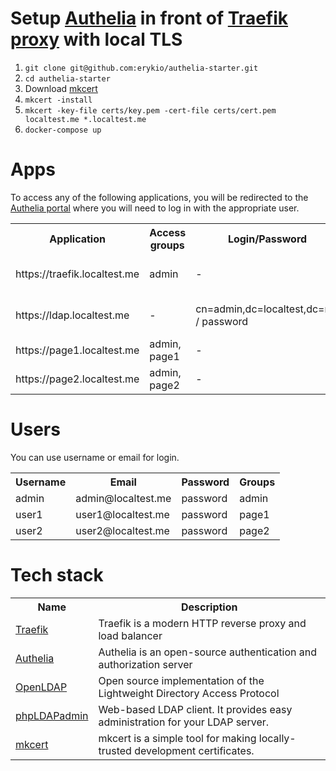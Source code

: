 # Setup [Authelia](https://www.authelia.com/) in front of [Traefik proxy](https://doc.traefik.io/traefik/) with local TLS
1. `git clone git@github.com:erykio/authelia-starter.git`
2. `cd authelia-starter`
3. Download [mkcert](https://github.com/FiloSottile/mkcert)
4. `mkcert -install`
5. `mkcert -key-file certs/key.pem -cert-file certs/cert.pem localtest.me *.localtest.me`
6. `docker-compose up`

# Apps
To access any of the following applications, you will be redirected to the [Authelia portal](https://authelia.localtest.me/) where you will need to log in with the appropriate user.
<table>
    <tr>
        <th>Application</th>
        <th>Access groups</th>
        <th>Login/Password</th>
        <th>Description</th>
    </tr>
    <tr>
        <td>https://traefik.localtest.me</td>
        <td>admin</td>
        <td>-</td>
        <td>Traefik proxy dashboard</td>
    </tr>
    <tr>
        <td>https://ldap.localtest.me</td>
        <td>-</td>
        <td>cn=admin,dc=localtest,dc=me / password</td>
        <td>Web-based LDAP client</td>
    </tr>
    <tr>
        <td>https://page1.localtest.me</td>
        <td>admin, page1</td>
        <td>-</td>
        <td>Example webpage</td>
    </tr>
    <tr>
        <td>https://page2.localtest.me</td>
        <td>admin, page2</td>
        <td>-</td>
        <td>Example webpage</td>
    </tr>
</table>

# Users
You can use username or email for login.

<table>
    <tr>
        <th>Username</th>
        <th>Email</th>
        <th>Password</th>
        <th>Groups</th>
    </tr>
    <tr>
        <td>admin</td>
        <td>admin@localtest.me</td>
        <td>password</td>
        <td>admin</td>
    </tr>
    <tr>
        <td>user1</td>
        <td>user1@localtest.me</td>
        <td>password</td>
        <td>page1</td>
    </tr>
    <tr>
        <td>user2</td>
        <td>user2@localtest.me</td>
        <td>password</td>
        <td>page2</td>
    </tr>
</table>

# Tech stack
<table>
    <tr>
        <th>Name</th>
        <th>Description</th>
    </tr>
    <tr>
        <td><a href="https://github.com/traefik/traefik/">Traefik</a></td>
        <td>Traefik is a modern HTTP reverse proxy and load balancer</td>
    </tr>
    <tr>
        <td><a href="https://www.authelia.com/">Authelia</a></td>
        <td>Authelia is an open-source authentication and authorization server</td>
    </tr>
    <tr>
        <td><a href="https://www.openldap.org/">OpenLDAP</a></td>
        <td>Open source implementation of the Lightweight Directory Access Protocol</td>
    </tr>
    <tr>
        <td><a href="https://phpldapadmin.sourceforge.net/">phpLDAPadmin</a></td>
        <td>Web-based LDAP client. It provides easy administration for your LDAP server.</td>
    </tr>
    <tr>
        <td><a href="https://github.com/FiloSottile/mkcert">mkcert</a></td>
        <td>mkcert is a simple tool for making locally-trusted development certificates.</td>
    </tr>
</table>